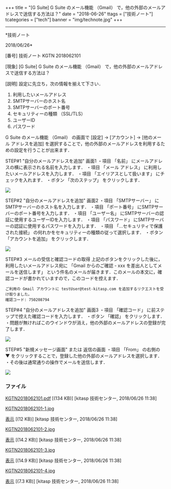 ﻿+++
title = "[G Suite] G Suite のメール機能 （Gmail） で，他の外部のメールアドレスで送信する方法は？"
date = "2018-06-26"
ttags = ["技術ノート"]
tcategories = ["tech"]
banner = "img/technote.jpg"
+++

-----------------------------------------------------------------------------------------------------------------------------

*技術ノート

2018/06/26*


[番号]
技術ノート KGTN 2018062101

[現象]
[G Suite] G Suite のメール機能 （Gmail）
で，他の外部のメールアドレスで送信する方法は？

[説明]
設定に先立ち，次の情報を揃えて下さい．

1. 利用したいメールアドレス
2. SMTPサーバーのホスト名
3. SMTPサーバーのポート番号
4. セキュリティーの種類 （SSL/TLS）
5. ユーザーID
6. パスワード

G Suite のメール機能 （Gmail） の画面で [設定] → [アカウント] →
[他のメール アドレスを追加]
を選択することで，他の外部のメールアドレスを利用するための設定を行うことが出来ます．

STEP#1 "自分のメールアドレスを追加" 画面1
・項目 「名前」 にメールアドレスの横に表示される名前を入力します．
・項目 「メール アドレス」 に利用したいメールアドレスを入力します．
・項目 「エイリアスとして扱います」 にチェックを入れます．
・ボタン 「次のステップ」 をクリックします．

![](http://techreport.kitasp.net/attachments/download/4076/KGTN2018062101-1.jpg)

STEP#2 "自分のメールアドレスを追加" 画面2
・項目 「SMTPサーバー」 にSMTPサーバーのホスト名を入力します．
・項目 「ポート番号」 にSMTPサーバーのポート番号を入力します．
・項目 「ユーザー名」
にSMTPサーバーの認証に使用するユーザーIDを入力します．
・項目 「パスワード」
にSMTPサーバーの認証に使用するパスワードを入力します．
・項目 「...セキュリティで保護された接続」
の何れかをセキュリティーの種類の従って選択します．
・ボタン 「アカウントを追加」 をクリックします．

![](http://techreport.kitasp.net/attachments/download/4077/KGTN2018062101-2.jpg)

STEP#3 メールの受信と確認コードの取得
上記のボタンをクリックした後に，利用したいメールアドレス宛に 「Gmail
からのご確認 - xxx を差出人としてメールを送信します」
という件名のメールが届きます．このメールの本文に，確認コードが書かれていますので，このコードを控えます．

    ご利用の Gmail アカウントに testUser@test-kitasp.com を追加するリクエストを受け取りました。
    確認コード: 750208794

STEP#4 "自分のメールアドレスを追加" 画面3
・項目 「確認コード」 に前ステップで控えた確認コードを入力します．
・ボタン 「確認」 をクリックします．
・問題が無ければこのウインドウが消え，他の外部のメールアドレスの登録が完了します．

![](http://techreport.kitasp.net/attachments/download/4078/KGTN2018062101-3.jpg)

STEP#5 "新規メッセージ画面" または 返信の画面
・項目 「From」 の右側の ▼
をクリックすることで，登録した他の外部のメールアドレスを選択します．
・その後は通常通りの操作でメールを送信します．

![](http://techreport.kitasp.net/attachments/download/4079/KGTN2018062101-4.jpg)


### ファイル

 
 


[KGTN2018062101.pdf](http://techreport.kitasp.net/attachments/download/4075/KGTN2018062101.pdf)
 [(134 KB)] [kitasp 技術センター, 2018/06/26
11:38]

[KGTN2018062101-1.jpg](http://techreport.kitasp.net/attachments/download/4076/KGTN2018062101-1.jpg)

[表示](http://techreport.kitasp.net/attachments/4076/KGTN2018062101-1.jpg "表示")
 [(12 KB)] [kitasp 技術センター, 2018/06/26
11:38]

[KGTN2018062101-2.jpg](http://techreport.kitasp.net/attachments/download/4077/KGTN2018062101-2.jpg)

[表示](http://techreport.kitasp.net/attachments/4077/KGTN2018062101-2.jpg "表示")
 [(14.2 KB)] [kitasp 技術センター, 2018/06/26
11:38]

[KGTN2018062101-3.jpg](http://techreport.kitasp.net/attachments/download/4078/KGTN2018062101-3.jpg)

[表示](http://techreport.kitasp.net/attachments/4078/KGTN2018062101-3.jpg "表示")
 [(14.9 KB)] [kitasp 技術センター, 2018/06/26
11:38]

[KGTN2018062101-4.jpg](http://techreport.kitasp.net/attachments/download/4079/KGTN2018062101-4.jpg)

[表示](http://techreport.kitasp.net/attachments/4079/KGTN2018062101-4.jpg "表示")
 [(7.3 KB)] [kitasp 技術センター, 2018/06/26
11:38]


 


 

